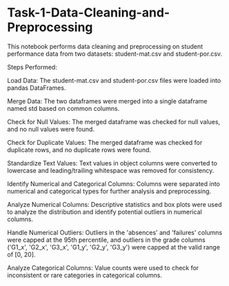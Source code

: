 # Task-1-Data-Cleaning-and-Preprocessing

This notebook performs data cleaning and preprocessing on student performance data from two datasets: student-mat.csv and student-por.csv.

Steps Performed:

Load Data: The student-mat.csv and student-por.csv files were loaded into pandas DataFrames.

Merge Data: The two dataframes were merged into a single dataframe named std based on common columns.

Check for Null Values: The merged dataframe was checked for null values, and no null values were found.

Check for Duplicate Values: The merged dataframe was checked for duplicate rows, and no duplicate rows were found.

Standardize Text Values: Text values in object columns were converted to lowercase and leading/trailing whitespace was removed for consistency.

Identify Numerical and Categorical Columns: Columns were separated into numerical and categorical types for further analysis and preprocessing.

Analyze Numerical Columns: Descriptive statistics and box plots were used to analyze the distribution and identify potential outliers in numerical columns.

Handle Numerical Outliers: Outliers in the 'absences' and 'failures' columns were capped at the 95th percentile, and outliers in the grade columns ('G1_x', 'G2_x', 'G3_x', 'G1_y', 'G2_y', 'G3_y') were capped at the valid range of [0, 20].

Analyze Categorical Columns: Value counts were used to check for inconsistent or rare categories in categorical columns.
